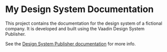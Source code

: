 # My Design System Documentation

This project contains the documentation for the design system of a fictional company. It is developed and built using the Vaadin Design System Publisher.

See the [Design System Publisher documentation](https://vaadin.com/docs/latest/tools/dspublisher) for more info.
